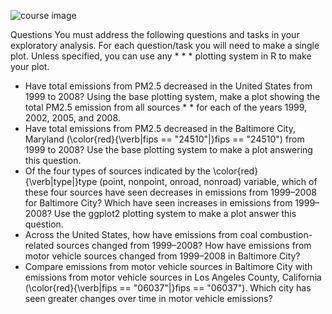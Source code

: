 
![course image](https://d3njjcbhbojbot.cloudfront.net/api/utilities/v1/imageproxy/https://coursera-course-photos.s3.amazonaws.com/fa/fc1b7069b511e39de639278c4f9dba/ExploratoryDataAnalysis.jpg?auto=format&dpr=1&w=100&h=100&fit=clamp)

Questions
You must address the following questions and tasks in your exploratory analysis. For each question/task you will need to make a single plot. Unless specified, you can use any * * * plotting system in R to make your plot.

* Have total emissions from PM2.5 decreased in the United States from 1999 to 2008? Using the base plotting system, make a plot showing the total PM2.5 emission from all sources *  * for each of the years 1999, 2002, 2005, and 2008.
* Have total emissions from PM2.5 decreased in the Baltimore City, Maryland (\color{red}{\verb|fips == "24510"|}fips == "24510") from 1999 to 2008? Use the base plotting system to make a plot answering this question.
* Of the four types of sources indicated by the \color{red}{\verb|type|}type (point, nonpoint, onroad, nonroad) variable, which of these four sources have seen decreases in emissions from 1999–2008 for Baltimore City? Which have seen increases in emissions from 1999–2008? Use the ggplot2 plotting system to make a plot answer this question.
* Across the United States, how have emissions from coal combustion-related sources changed from 1999–2008?
How have emissions from motor vehicle sources changed from 1999–2008 in Baltimore City?
* Compare emissions from motor vehicle sources in Baltimore City with emissions from motor vehicle sources in Los Angeles County, California (\color{red}{\verb|fips == "06037"|}fips == "06037"). Which city has seen greater changes over time in motor vehicle emissions?





